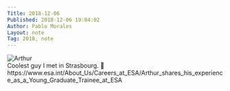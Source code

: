 ```yaml
---
Title: 2018-12-06
Published: 2018-12-06 19:04:02
Author: Pablo Morales
Layout: note
Tag: 2018, note
---
```

<div class="measure db center f5 f4-ns lh-copy">
   <img class="db w-100 mt4 mt5-ns" src="https://static.lifeofpablo.com/media/images/notes/Arthur_Van_Eeckhout.jpg" alt="Arthur">
   <div markdown="1">
   Coolest guy I met in Strasbourg. 🚀  
https://www.esa.int/About_Us/Careers_at_ESA/Arthur_shares_his_experience_as_a_Young_Graduate_Trainee_at_ESA
    </div>
</div>
